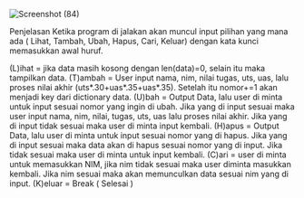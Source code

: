 
![Screenshot (84)](https://user-images.githubusercontent.com/56398559/71305482-8ac8ae00-2407-11ea-8866-8a926d691069.png)

Penjelasan
Ketika program di jalakan akan muncul input pilihan yang mana ada ( Lihat, Tambah, Ubah, Hapus, Cari, Keluar) dengan kata kunci memasukkan awal huruf.

(L)ihat =
jika data masih kosong dengan len(data)=0, selain itu maka tampilkan data.
(T)ambah =
User input nama, nim, nilai tugas, uts, uas, lalu proses nilai akhir (uts*.30+uas*.35+uas*.35). Setelah itu nomor+=1 akan menjadi key dari dictionary data.
(U)bah =
Output Data, lalu user di minta untuk input sesuai nomor yang ingin di ubah. Jika yang di input sesuai maka user input nama, nim, nilai, tugas, uts, uas lalu proses nilai akhir. Jika yang di input tidak sesuai maka user di minta input kembali.
(H)apus =
Output Data, lalu user di minta untuk input sesuai nomor yang di hapus. Jika yang di input sesuai maka data akan di hapus sesuai nomor yang di input. Jika tidak sesuai maka user di minta untuk input kembali.
(C)ari =
user di minta untuk memasukkan NIM, jika nim tidak sesuai maka user diminta masukkan kembali. Jika nim sesuai maka akan memunculkan data sesuai nim yang di input.
(K)eluar =
Break ( Selesai )

